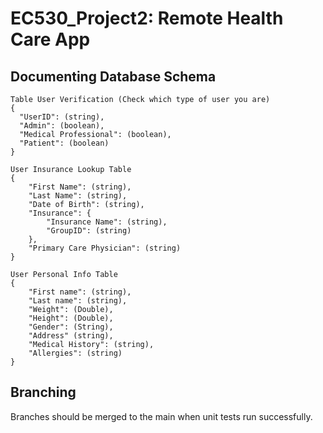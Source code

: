 # EC530_Project2: Remote Health Care App


## Documenting Database Schema

```
Table User Verification (Check which type of user you are)
{
  "UserID": (string),
  "Admin": (boolean),
  "Medical Professional": (boolean),
  "Patient": (boolean)
}
```

```
User Insurance Lookup Table
{
    "First Name": (string),
    "Last Name": (string),
    "Date of Birth": (string),
    "Insurance": {
        "Insurance Name": (string),
        "GroupID": (string)
    },
    "Primary Care Physician": (string)
}
```

```
User Personal Info Table
{
    "First name": (string),
    "Last name": (string),
    "Weight": (Double),
    "Height": (Double),
    "Gender": (String),
    "Address" (string),
    "Medical History": (string),
    "Allergies": (string)
}
```

## Branching

Branches should be merged to the main when unit tests run successfully.






